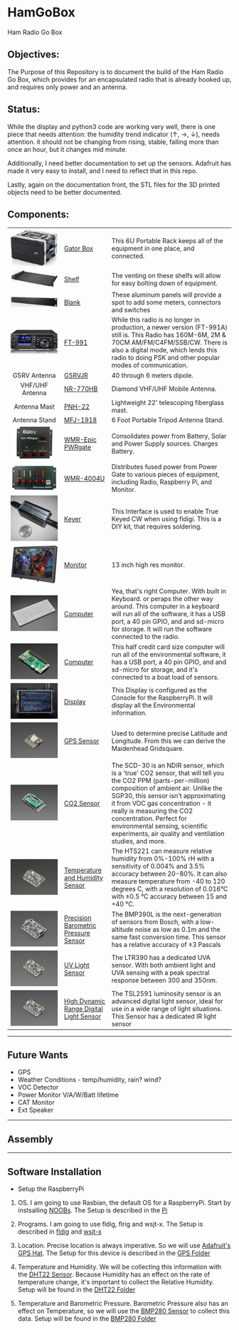 # HamGoBox
Ham Radio Go Box

## Objectives:
The Purpose of this Repository is to document the build of the Ham Radio Go Box, which provides for an encapsulated radio that is already hooked up, and requires only power and an antenna.

## Status:
While the display and python3 code are working very well, there is one piece that needs attention: the humidity trend indicator (↑, →, ↓), needs attention.  it should not be changing from rising, stable, falling more than once an hour, but it changes mid minute.

Additionally, I need better documentation to set up the sensors.
Adafruit has made it very easy to install, and I need to reflect that in this repo.

Lastly, again on the documentation front, the STL files for the 3D printed objects need to be better documented.

## Components:
||||
|:--------:|:---------|:------------------------------------------------------|
| ![alt text][gatorBox] | [Gator Box](https://smile.amazon.com/gp/product/B0002BG4O8/ref=ppx_yo_dt_b_asin_title_o08_s04?ie=UTF8&psc=1) | This 6U Portable Rack keeps all of the equipment in one place, and connected. |
| ![alt text][gatorShelf] | [Shelf](https://smile.amazon.com/gp/product/B01C9KYUG8/ref=ppx_yo_dt_b_asin_title_o08_s01?ie=UTF8&psc=1) | The venting on these shelfs will allow for easy bolting down of equipment. |
| ![alt text][gator1UPanel] | [Blank](https://smile.amazon.com/gp/product/B06Y1VJD6Q/ref=ppx_yo_dt_b_asin_title_o08_s03?ie=UTF8&psc=1) |These aluminum panels will provide a spot to add some meters, connectors and switches|
|![alt text][FT-991]|[FT-991](https://www.yaesu.com/indexVS.cfm?cmd=DisplayProducts&DivisionID=65&ProdCatID=102&encProdID=D24F60F33816ED8BE5568D7E2B5E2131)|While this radio is no longer in production, a newer version (FT-991A) still is.  This Radio has  160M-6M, 2M & 70CM AM/FM/C4FM/SSB/CW.  There is also a digital mode, which lends this radio to doing PSK and other popular modes of communication.|
|G5RV Antenna|[G5RVJR](https://www.hamradio.com/detail.cfm?pid=H0-008917)|40 through 6 meters dipole.|
|VHF/UHF Antenna|[NR-770HB](https://www.hamradio.com/detail.cfm?pid=H0-000063)|Diamond VHF/UHF Mobile Antenna.|
|Antenna Mast|[PNH-22](https://www.hamradio.com/detail.cfm?pid=H0-010315)|Lightweight 22' telescoping fiberglass mast.|
|Antenna Stand|[MFJ-1918](https://www.hamradio.com/detail.cfm?pid=H0-007037)|6 Foot Portable Tripod Antenna Stand.|
|![alt text][wmrPWRGate]|[WMR-Epic PWRgate](https://www.hamradio.com/detail.cfm?pid=H0-015910)|Consolidates power from Battery, Solar and Power Supply sources.  Charges Battery.|
|![alt text][wmr4004U]|[WMR-4004U](https://www.hamradio.com/detail.cfm?pid=H0-009867)|Distributes fused power from Power Gate to various pieces of equipment, including Radio, Raspberry Pi, and Monitor.|
|![alt text][nanoIO]|[Keyer](https://hamprojects.info/mortty/)|This Interface is used to enable True Keyed CW when using fldigi. This is a DIY kit, that requires soldering.|
|![alt text][monitor]|[Monitor](https://smile.amazon.com/gp/product/B07NNXH2SS/ref=ppx_yo_dt_b_asin_title_o00_s01?ie=UTF8&psc=1)|13 inch high res monitor.|
|![alt text][raspberryPI400]|[Computer](https://www.adafruit.com/product/4796)|Yea, that's right Computer. With built in Keyboard.  or peraps the other way around. This computer in a keyboard will run all of the software, it has a USB port, a 40 pin GPIO, and and sd-micro for storage. It will run the software connected to the radio.|
|![alt text][raspberryPIZero]|[Computer](https://www.adafruit.com/product/3708)|This half credit card size computer will run all of the environmental software, it has a USB port, a 40 pin GPIO, and and sd-micro for storage, and it's connected to a boat load of sensors.|
|![alt text][PiTFT]|[Display](https://www.adafruit.com/product/2441)|This Display is configured as the Console for the RaspberryPi. It will display all the Environmental information.|
|![alt text][GPS]|[GPS Sensor](https://www.adafruit.com/product/4415)|Used to determine precise Latitude and Longitude. From this we can derive the Maidenhead Gridsquare.|
|![alt text][SCD-30]|[CO2 Sensor](https://www.adafruit.com/product/4867)|The SCD-30 is an NDIR sensor, which is a 'true' CO2 sensor, that will tell you the CO2 PPM (parts-per-million) composition of ambient air. Unlike the SGP30, this sensor isn't approximating it from VOC gas concentration - it really is measuring the CO2 concentration. Perfect for environmental sensing, scientific experiments, air quality and ventilation studies, and more.|
|![alt text][HTS221]|[Temperature and Humidity Sensor](https://www.adafruit.com/product/4535)|The HTS221 can measure relative humidity from 0%-100% rH with a sensitivity of 0.004% and 3.5% accuracy between 20-80%. It can also measure temperature from -40 to 120 degrees C, with a resolution of 0.016°C with ±0.5 °C accuracy between 15 and +40 °C.|
|![alt text][BMP390]|[Precision Barometric Pressure Sensor](https://www.adafruit.com/product/4816)|The BMP390L is the next-generation of sensors from Bosch, with a low-altitude noise as low as 0.1m and the same fast conversion time. This sensor has a relative accuracy of ±3 Pascals|
|![alt text][LTR390]|[UV Light Sensor](https://www.adafruit.com/product/4831)|The LTR390 has a dedicated  UVA sensor. With both ambient light and UVA sensing with a peak spectral response between 300 and 350nm.|
|![alt text][TSL2591]|[High Dynamic Range Digital Light Sensor](https://www.adafruit.com/product/1980)|The TSL2591 luminosity sensor is an advanced digital light sensor, ideal for use in a wide range of light situations. This Sensor has a dedicated IR light sensor|

<!---
|![alt text][wmrPNP]|[Interface](https://www.hamradio.com/detail.cfm?pid=H0-008403)|This Interface is capable of converting the audio from software sources such as Ham Radio Deluxe (windows onPNH)22https://www.hamradio.com/detail.cfm?pid=H0-010315.  It's also capable of True Keyed CW when used with HRD, but not fldigi.|
--->

---
## Future Wants
* GPS
* Weather Conditions - temp/humidity, rain? wind?
* VOC Detector
* Power Monitor V/A/W/Batt lifetime
* CAT Monitor
* Ext Speaker

---
## Assembly

---
## Software Installation
* Setup the RaspberryPi

1. OS. I am going to use Rasbian, the default OS for a RaspberryPi. Start by instsalling [NOOBs](http://downloads.raspberrypi.org/NOOBS_latest). The Setup is described in the [Pi](https://github.com/DonBower/HamGoBox/tree/master/Pi)

1. Programs. I am going to use fldig, flrig and wsjt-x. The Setup is described in [fldig](https://github.com/DonBower/HamGoBox/tree/master/fldigi) and [wsjt-x](https://github.com/DonBower/HamGoBox/tree/master/wsjtx)

1. Location. Precise location is always imperative. So we will use [Adafruit's GPS Hat](https://www.adafruit.com/product/2324). The Setup for this device is described in the [GPS Folder](https://github.com/DonBower/HamGoBox/tree/master/GPSHat)

2. Temperature and Humidity. We will be collecting this information with the [DHT22 Sensor](https://www.adafruit.com/product/385). Because Humidity has an effect on the rate of temperature change, it's important to collect the Relative Humidity. Setup will be found in the [DHT22 Folder](https://github.com/DonBower/HamGoBox/tree/master/DHT22)

3. Temperature and Barometric Pressure. Barometric Pressure also has an effect on Temperature, so we will use the [BMP280 Sensor](https://www.adafruit.com/product/2651) to collect this data.  Setup will be found in the [BMP280 Folder](https://github.com/DonBower/HamGoBox/tree/master/BMP280)


[gatorBox]: https://github.com/DonBower/HamGoBox/blob/master/Images/GatorBoxSmall.jpg "Field Day Box"

[gatorShelf]: https://github.com/DonBower/HamGoBox/blob/master/Images/ShelfSmall.jpg "Rack Shelf"

[gator1UPanel]: https://github.com/DonBower/HamGoBox/blob/master/Images/1UPanelSmall.jpg "Blank Panel"

[yaesuFT897D]: https://github.com/DonBower/HamGoBox/blob/master/Images/FT-897DSmall.jpg "Ham Radio"

[FT-991]: https://github.com/DonBower/HamGoBox/blob/master/Images/FT-991.jpg "Ham Radio"

[wmrPWRGate]: https://github.com/DonBower/HamGoBox/blob/master/Images/WMRPWRgate.jpg "Epic PWRGate"

[wmr4004U]: https://github.com/DonBower/HamGoBox/blob/master/Images/WMR4004U.jpg "RIGrunner 4004U"

[wmrPNP]: https://github.com/DonBower/HamGoBox/blob/master/Images/WMRPnPSmall.jpg "Digital Mode Interface"

[nanoIO]: https://github.com/DonBower/HamGoBox/blob/master/Images/nanoIOSmall.jpg "CW Keyer"

[raspberryPI]: https://github.com/DonBower/HamGoBox/blob/master/Images/RaspberryPiSmall.jpg "Raspberry Pi"

[raspberryPI400]: https://github.com/DonBower/HamGoBox/blob/master/Images/Pi400.jpg "Raspberry Pi 400"

[monitor]: https://github.com/DonBower/HamGoBox/blob/master/Images/monitorSmall.jpg "Monitor"

[raspberryPIZero]: https://github.com/DonBower/HamGoBox/blob/master/Images/RPiZWH.jpg "Raspberry Pi Zero"

[PiTFT]: https://github.com/DonBower/HamGoBox/blob/master/Images/PiTFT.jpg "Raspberry Pi TFT"

[GPS]: https://github.com/DonBower/HamGoBox/blob/master/Images/GPS.jpg "Mini GPS Sensor"

[SCD-30]: https://github.com/DonBower/HamGoBox/blob/master/Images/SCD30.jpg "NDIR CO2 Sensor"

[HTS221]: https://github.com/DonBower/HamGoBox/blob/master/Images/HTS221.jpg "Temperature & Humidity Sensor"

[BMP390]: https://github.com/DonBower/HamGoBox/blob/master/Images/BMP390.jpg "Precision Barometric Pressure and Altimeter Sensor"

[LTR390]: https://github.com/DonBower/HamGoBox/blob/master/Images/LTR390.jpg "UV Light Sensor"

[TSL2591]: https://github.com/DonBower/HamGoBox/blob/master/Images/TSL2591.jpg "High Dynamic Range Digital Light Sensor"
